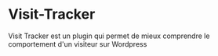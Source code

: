 # Visit-Tracker
Visit Tracker est un plugin qui permet de mieux comprendre le comportement d'un visiteur sur Wordpress
